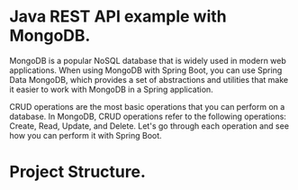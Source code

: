 # Java REST API example with MongoDB.
 
MongoDB is a popular NoSQL database that is widely used in modern web applications. When using MongoDB with Spring Boot, you can use Spring Data MongoDB, which provides a set of abstractions and utilities that make it easier to work with MongoDB in a Spring application.

CRUD operations are the most basic operations that you can perform on a database. In MongoDB, CRUD operations refer to the following operations: Create, Read, Update, and Delete. Let's go through each operation and see how you can perform it with Spring Boot.

# Project Structure.
